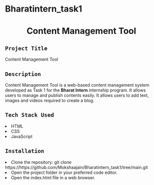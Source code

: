 # Bharatintern_task1

<h1 align="center">
  <a href="# Content Management Tool"></a>
  Content Management Tool
</h1>

## `Project Title`
Content Management Tool

## `Description`
Content Management Tool is a web-based content management system developed as Task 1 for the **Bharat Intern** internship program. It allows users to manage and publish contents easily. It allows users to add text, images and videos required to create a blog. 

## `Tech Stack Used`
<li>HTML</li>
<li>CSS</li>
<li>JavaScript</li>

## `Installation`
<li>Clone the repository: git clone https://https://github.com/Mokshaajain/Bharatintern_task1/tree/main.git</li>
<li>Open the project folder in your preferred code editor.</li>
<li>Open the index.html file in a web browser.</li>
